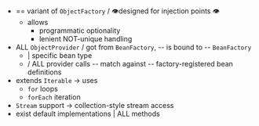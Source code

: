 * == variant of `ObjectFactory` / 👁️designed for injection points 👁️
  * allows
    * programmatic optionality
    * lenient NOT-unique handling
* ALL `ObjectProvider` / got from `BeanFactory`, -- is bound to -- `BeanFactory`
  * | specific bean type
  * / ALL provider calls -- match against -- factory-registered bean definitions
* extends `Iterable` -> uses
  * `for` loops
  * `forEach` iteration
* `Stream` support -> collection-style stream access
* exist default implementations | ALL methods
